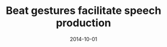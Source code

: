 ---
title: "Beat gestures facilitate speech production"
collection: publications
permalink: /publication/2014_Casasanto-etal_beat-gesture
excerpt: "Performing bimanual or left-handed beat gestures, which are repetitive and non-referential, improves retrieval of low-frequency words relative to iconic gestures or no gesture."
date: 2014-10-01
venue: 'Journal of Open Source Software'
paperurl: '/files/2014_Casasanto-etal_beat-gesture.pdf'
link: 'https://doi.org/10.21105/joss.01722'
---